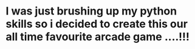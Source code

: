 # I was just brushing up my python skills so i decided to create this our all time favourite arcade game ....!!!
